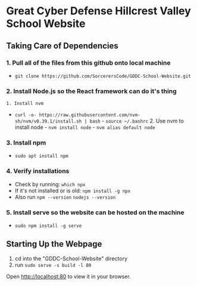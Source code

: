 # Great Cyber Defense Hillcrest Valley School Website

## Taking Care of Dependencies

### 1. Pull all of the files from this github onto local machine
-  `git clone https://github.com/SorcerersCode/GDDC-School-Website.git`
### 2. Install Node.js so the React framework can do it's thing
    1. Install nvm
- `curl -o- https://raw.githubusercontent.com/nvm-sh/nvm/v0.39.1/install.sh | bash`
        - `source ~/.bashrc`
    2.  Use nvm to install node
        - `nvm install node`
        - `nvm alias default node`
### 3. Install npm
- `sudo apt install npm`
### 4. Verify installations
- Check by running: `which npx`    
- If it's not installed or is old: `npm install -g npx`
- Also run
        `npm --version`
        `nodejs --version`
### 5. Install serve so the website can be hosted on the machine
- `sudo npm install -g serve`


## Starting Up the Webpage

1. cd into the "GDDC-School-Website" directory
2. run `sudo serve -s build -l 80`

Open [http://localhost:80](http://localhost:80) to view it in your browser.

